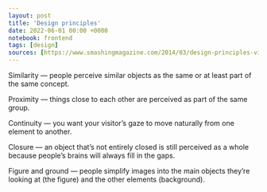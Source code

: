 ```yaml
---
layout: post
title: 'Design principles'
date: 2022-06-01 00:00 +0000
notebook: frontend
tags: [design]
sources: [https://www.smashingmagazine.com/2014/03/design-principles-visual-perception-and-the-principles-of-gestalt/]
---
```

Similarity — people perceive similar objects as the same or at least part of the same concept.

Proximity — things close to each other are perceived as part of the same group.

Continuity — you want your visitor’s gaze to move naturally from one element to another.

Closure — an object that’s not entirely closed is still perceived as a whole because people’s brains will always fill in the gaps.

Figure and ground — people simplify images into the main objects they’re looking at (the figure) and the other elements (background).